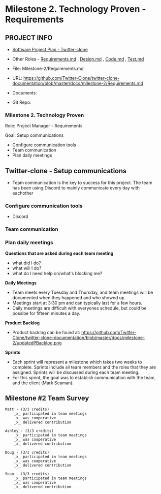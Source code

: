 # Milestone 2. Technology Proven - Requirements


## PROJECT INFO

* [Software Project Plan - Twitter-clone](../Index.md)

* Other Roles - [Requirements.md](Requirements.md)
, [Design.md](Design.md)
, [Code.md](Code.md)
, [Test.md](Test.md)



* File: Milestone-2/Requirements.md

* URL: https://github.com/Twitter-Clone/twitter-clone-documentation/blob/master/docs/milestone-2/Requirements.md

* Documents: 

* Git Repo: 




### Milestone 2. Technology Proven



Role: Project Manager - Requirements

Goal: Setup communications

* Configure communication tools
* Team communication
* Plan daily meetings



## Twitter-clone - Setup communications
* Team communication is the key to success for this project. The team has been using Discord to mainly communicate
every day with eachother



### Configure communication tools
* Discord 


### Team communication


### Plan daily meetings
**Questions that are asked during each team meeting**
* what did I do?
* what will I do?
* what do I need help on/what's blocking me?

**Daily Meetings**
* Team meets every Tuesday and Thursday, and team meetings will be documented when they happened and who showed up.  
* Meetings start at 3:30 pm and can typically last for a few hours. 
* Daily meetings are difficult with everyones schedule, but could be possibe for fifteen minutes a day. 

**Product Backlog**
* Product backlog can be found at: https://github.com/Twitter-Clone/twitter-clone-documentation/blob/master/docs/milestone-2/updatedPBacklog.png

**Sprints**
* Each sprint will represent a milestone which takes two weeks to complete. Sprints include all team members and the roles that they are assigned. Sprints
will be discussed during each team meeting. 
* For this sprint, the goal was to establish communication with the team, and the client (Mark Seaman).
 
  
## Milestone #2 Team Survey
```
Matt - (3/3 credits)
    _x_ participated in team meetings
    _x_ was cooperative
    _x_ delivered contribution
    
Ashley - (3/3 credits)
    _x_ participated in team meetings
    _x_ was cooperative
    _x_ delivered contribution
    
Doug - (3/3 credits)
    _x_ participated in team meetings
    _x_ was cooperative
    _x_ delivered contribution

Sean - (3/3 credits)
    _x_ participated in team meetings
    _x_ was cooperative
    _x_ delivered contribution
``` 
